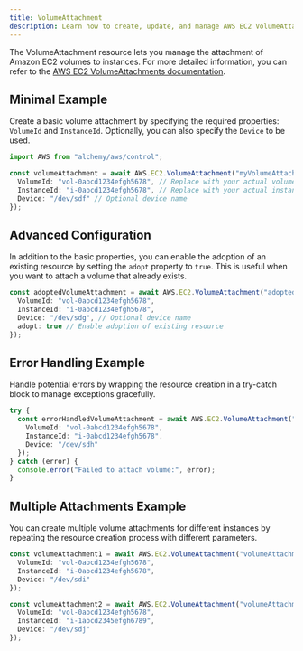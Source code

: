 ```yaml
---
title: VolumeAttachment
description: Learn how to create, update, and manage AWS EC2 VolumeAttachments using Alchemy Cloud Control.
---
```


The VolumeAttachment resource lets you manage the attachment of Amazon EC2 volumes to instances. For more detailed information, you can refer to the [AWS EC2 VolumeAttachments documentation](https://docs.aws.amazon.com/ec2/latest/userguide/).

## Minimal Example

Create a basic volume attachment by specifying the required properties: `VolumeId` and `InstanceId`. Optionally, you can also specify the `Device` to be used.

```ts
import AWS from "alchemy/aws/control";

const volumeAttachment = await AWS.EC2.VolumeAttachment("myVolumeAttachment", {
  VolumeId: "vol-0abcd1234efgh5678", // Replace with your actual volume ID
  InstanceId: "i-0abcd1234efgh5678", // Replace with your actual instance ID
  Device: "/dev/sdf" // Optional device name
});
```

## Advanced Configuration

In addition to the basic properties, you can enable the adoption of an existing resource by setting the `adopt` property to `true`. This is useful when you want to attach a volume that already exists.

```ts
const adoptedVolumeAttachment = await AWS.EC2.VolumeAttachment("adoptedVolumeAttachment", {
  VolumeId: "vol-0abcd1234efgh5678",
  InstanceId: "i-0abcd1234efgh5678",
  Device: "/dev/sdg", // Optional device name
  adopt: true // Enable adoption of existing resource
});
```

## Error Handling Example

Handle potential errors by wrapping the resource creation in a try-catch block to manage exceptions gracefully.

```ts
try {
  const errorHandledVolumeAttachment = await AWS.EC2.VolumeAttachment("errorHandledVolumeAttachment", {
    VolumeId: "vol-0abcd1234efgh5678",
    InstanceId: "i-0abcd1234efgh5678",
    Device: "/dev/sdh"
  });
} catch (error) {
  console.error("Failed to attach volume:", error);
}
```

## Multiple Attachments Example

You can create multiple volume attachments for different instances by repeating the resource creation process with different parameters.

```ts
const volumeAttachment1 = await AWS.EC2.VolumeAttachment("volumeAttachment1", {
  VolumeId: "vol-0abcd1234efgh5678",
  InstanceId: "i-0abcd1234efgh5678",
  Device: "/dev/sdi"
});

const volumeAttachment2 = await AWS.EC2.VolumeAttachment("volumeAttachment2", {
  VolumeId: "vol-0abcd1234efgh5678",
  InstanceId: "i-1abcd2345efgh6789",
  Device: "/dev/sdj"
});
```